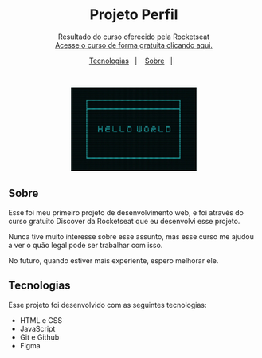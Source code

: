 <h1 align="center"> Projeto Perfil </h1>

<p align="center">Resultado do curso oferecido pela Rocketseat <br/>
<a href="https://lp.rocketseat.com.br/devlinks/inscricao?utm_source=github&utm_medium=descricao&utm_campaign=capture-devlinks&utm_term=organic&utm_content=descricao-github-mayk-brito">Acesse o curso de forma gratuita  clicando aqui.</a>
</p>

<p align="center">
  <a href="#-tecnologias">Tecnologias</a>&nbsp;&nbsp;&nbsp;|&nbsp;&nbsp;&nbsp;
  <a href="#-sobre">Sobre</a>&nbsp;&nbsp;&nbsp;|&nbsp;&nbsp;&nbsp;
</p>

<br>

<p align="center">
  <img alt="projeto_perfil" src=".github/capa.jpg" width="50%">
</p>

## Sobre

Esse foi meu primeiro projeto de desenvolvimento web, e foi através do curso gratuito Discover da Rocketseat que eu desenvolvi esse projeto.

Nunca tive muito interesse sobre esse assunto, mas esse curso me ajudou a ver o quão legal pode ser trabalhar com isso.

No futuro, quando estiver mais experiente, espero melhorar ele.

## Tecnologias

Esse projeto foi desenvolvido com as seguintes tecnologias:

- HTML e CSS
- JavaScript
- Git e Github
- Figma
